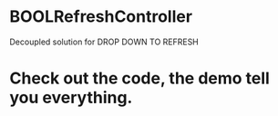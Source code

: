 # BOOLRefreshController
Decoupled solution for DROP DOWN TO REFRESH 

# Check out the code, the demo tell you everything.
